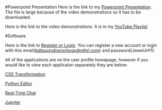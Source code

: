 #Powerpoint Presentation
Here is the link to my [Powerpoint Presentation](https://lgphycloudlogs1.s3.amazonaws.com/Prospectus.pptx). The file is large because of the video demonstrations so it has to be downloaded.

Here is the link to the video demonstrations. It is in my [YouTube Playlist](https://youtube.com/playlist?list=PL-T0I3fxOcvVJBNP93d7mB2vLIDHOti3b)

#Software

Here is the link to [Register or Login](https://www.lgphy.com/Prospectus/register). You can register a new account or login with this email(bdtquujydnsrschogx@nthrl.com) and password(JewelJH!1):


All of the applications are on the user profile homepage, however if you would like to view each applicaion separately they are below:

[CSS Transformation](https://www.lgphy.com/Prospectus/cdaw)

[Python Editor](https://www.lgphy.com/Prospectus/editor)

[Real-Time Chat](https://www.lgphy.com/Prospectus/webSockets3)

[Jupyter](jupyter.lgphy.com)
